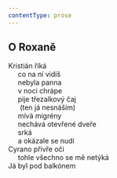 ```yaml
---
contentType: prose
---
```


## O Roxaně

Kristián říká  
     co na ní vidíš  
     nebyla panna  
     v noci chrápe  
     pije třezalkový čaj  
      (ten já nesnáším)  
     mívá migrény  
     nechává otevřené dveře  
     srká  
     a okázale se nudí  
Cyrano přivře oči  
     tohle všechno se mě netýká  
Já byl pod balkónem
